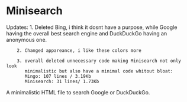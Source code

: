 # Minisearch

Updates:
        1. Deleted Bing, i think it dosnt have a purpose, while Google having the                  overall best search engine and DuckDuckGo having an anonymous one.

        2. Changed appareance, i like these colors more
            
        3. overall deleted unnecessary code making Minisearch not only look       
           minimalistic but also have a minimal code whitout bloat:
           Mingo: 107 lines / 3.19Kb
           Minisearch: 31 lines/ 1.73Kb
            
A minimalistic HTML file to search Google or DuckDuckGo.
